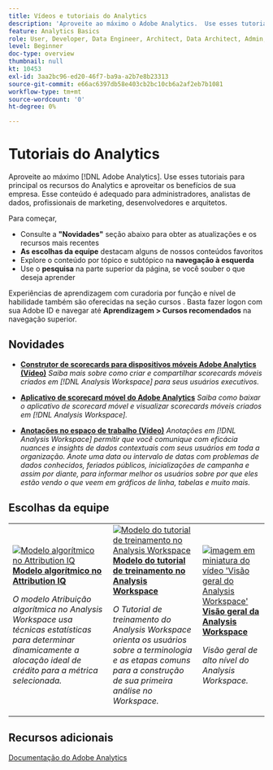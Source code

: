 ```yaml
---
title: Vídeos e tutoriais do Analytics
description: 'Aproveite ao máximo o Adobe Analytics.  Use esses tutoriais para principal os recursos do Analytics e aproveitar os benefícios de sua empresa. Esse conteúdo é adequado para administradores, analistas de dados, profissionais de marketing, desenvolvedores e arquitetos. '
feature: Analytics Basics
role: User, Developer, Data Engineer, Architect, Data Architect, Admin, Leader
level: Beginner
doc-type: overview
thumbnail: null
kt: 10453
exl-id: 3aa2bc96-ed20-46f7-ba9a-a2b7e8b23313
source-git-commit: e66ac6397db58e403cb2bc10cb6a2af2eb7b1081
workflow-type: tm+mt
source-wordcount: '0'
ht-degree: 0%

---
```




# Tutoriais do Analytics

Aproveite ao máximo [!DNL Adobe Analytics].  Use esses tutoriais para principal os recursos do Analytics e aproveitar os benefícios de sua empresa. Esse conteúdo é adequado para administradores, analistas de dados, profissionais de marketing, desenvolvedores e arquitetos.

Para começar,
* Consulte a **&quot;Novidades&quot;** seção abaixo para obter as atualizações e os recursos mais recentes
* **As escolhas da equipe** destacam alguns de nossos conteúdos favoritos
* Explore o conteúdo por tópico e subtópico na **navegação à esquerda**
* Use o **pesquisa** na parte superior da página, se você souber o que deseja aprender

Experiências de aprendizagem com curadoria por função e nível de habilidade também são oferecidas na seção cursos . Basta fazer logon com sua Adobe ID e navegar até **Aprendizagem > Cursos recomendados** na navegação superior.

## Novidades

* **[Construtor de scorecards para dispositivos móveis Adobe Analytics (Vídeo)](additional-tools/analytics-dashboards/adobe-analytics-dashboards-scorecard-builder.md)**
   *Saiba mais sobre como criar e compartilhar scorecards móveis criados em [!DNL Analysis Workspace] para seus usuários executivos.*

* **[Aplicativo de scorecard móvel do Adobe Analytics](additional-tools/analytics-dashboards/adobe-analytics-dashboards-in-app-experience.md)**
   *Saiba como baixar o aplicativo de scorecard móvel e visualizar scorecards móveis criados em [!DNL Analysis Workspace].*

* **[Anotações no espaço de trabalho (Vídeo)](analysis-workspace/navigating-workspace-projects/annotations-in-analysis-workspace.md)**
   *Anotações em [!DNL Analysis Workspace] permitir que você comunique com eficácia nuances e insights de dados contextuais com seus usuários em toda a organização. Anote uma data ou intervalo de datas com problemas de dados conhecidos, feriados públicos, inicializações de campanha e assim por diante, para informar melhor os usuários sobre por que eles estão vendo o que veem em gráficos de linha, tabelas e muito mais.*

## Escolhas da equipe

<table>
<tr>
  <td>
    <a href="analysis-workspace/attribution-iq/algorithmic-model-in-attribution-iq.md">
      <img alt="Modelo algorítmico no Attribution IQ" src="assets/36205.jpg" />
    </a>
    <div>
      <a href="analysis-workspace/attribution-iq/algorithmic-model-in-attribution-iq.md">
    <strong>Modelo algorítmico no Attribution IQ</strong>
    </a>
    </div>
    <p>
    <em>O modelo Atribuição algorítmica no Analysis Workspace usa técnicas estatísticas para determinar dinamicamente a alocação ideal de crédito para a métrica selecionada.</em>
    <p>
  </td>
   <td>
    <a href="analysis-workspace/navigating-workspace-projects/training-tutorial-template-in-analysis-workspace.md">
      <img alt="Modelo do tutorial de treinamento no Analysis Workspace" src="assets/33773.jpg" />
    </a>
    <div>
      <a href="analysis-workspace/navigating-workspace-projects/training-tutorial-template-in-analysis-workspace.md">
    <strong>Modelo do tutorial de treinamento no Analysis Workspace</strong>
    </a>
    </div>
    <p>
    <em>O Tutorial de treinamento do Analysis Workspace orienta os usuários sobre a terminologia e as etapas comuns para a construção de sua primeira análise no Workspace.</em>
    <p>
  </td>
  <td>
    <a href="analysis-workspace/analysis-workspace-basics/analysis-workspace-overview.md">
      <img alt="imagem em miniatura do vídeo 'Visão geral do Analysis Workspace'" src="assets/thumb_analysis-workspace-overview.png" />
    </a>
    <div>
      <a href="analysis-workspace/analysis-workspace-basics/analysis-workspace-overview.md">
    <strong>Visão geral da Analysis Workspace</strong>
    </a>
    </div>
    <p>
    <em>Visão geral de alto nível do Analysis Workspace.</em>
    <p>
  </td>
</tr>
</table>

## Recursos adicionais

[Documentação do Adobe Analytics](https://experienceleague.adobe.com/docs/analytics.html?lang=pt-BR)